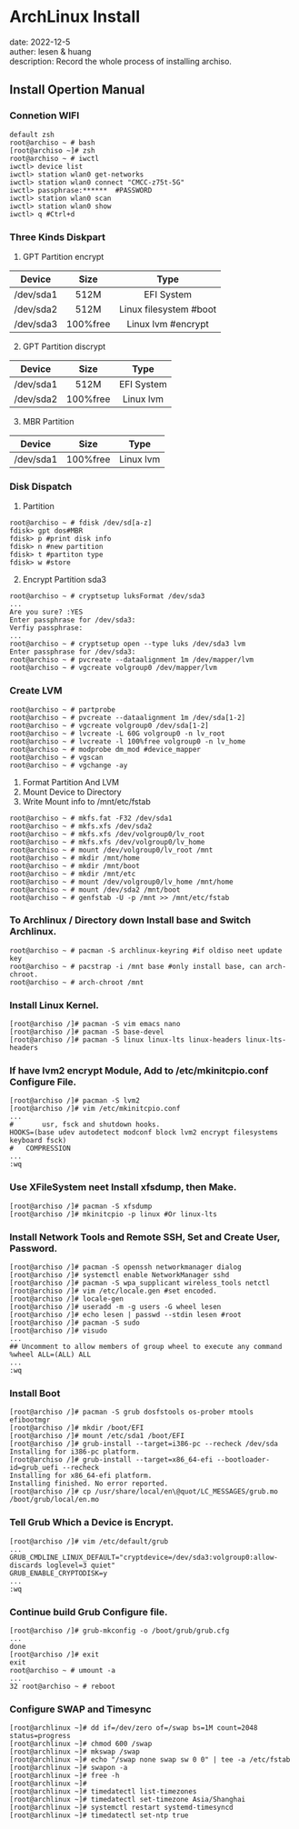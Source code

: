 # ArchLinux Install 
date: 	2022-12-5<br>
auther: lesen & huang<br>
description: 
	Record the whole process of installing archiso.

Install Opertion Manual
-----------------------

### Connetion WIFI
```terminal
default zsh
root@archiso ~ # bash
[root@archiso ~]# zsh
root@archiso ~ # iwctl
iwctl> device list
iwctl> station wlan0 get-networks
iwctl> station wlan0 connect "CMCC-z75t-5G"
iwctl> passphrase:******  #PASSWORD
iwctl> station wlan0 scan
iwctl> station wlan0 show
iwctl> q #Ctrl+d
```
### Three Kinds Diskpart

1. GPT Partition encrypt

| Device | Size | Type |
|:--------:|:--:|:---------:|
|/dev/sda1 |512M|EFI System|
|/dev/sda2 |512M|Linux filesystem #boot|
|/dev/sda3 |100%free|Linux lvm #encrypt|

2. GPT Partition discrypt

| Device | Size | Type |
|:------:|:----:|:----:|
|/dev/sda1 |512M|EFI System|
|/dev/sda2 |100%free|Linux lvm|

3. MBR Partition

| Device | Size | Type |
|:------:|:----:|:----:|
|/dev/sda1 |100%free|Linux lvm|

### Disk Dispatch

1. Partition
```terminal
root@archiso ~ # fdisk /dev/sd[a-z]
fdisk> gpt dos#MBR
fdisk> p #print disk info
fdisk> n #new partition
fdisk> t #partiton type
fdisk> w #store
```
2. Encrypt Partition sda3

```terminal
root@archiso ~ # cryptsetup luksFormat /dev/sda3
...
Are you sure? :YES
Enter passphrase for /dev/sda3: 
Verfiy passphrase:
...
root@archiso ~ # cryptsetup open --type luks /dev/sda3 lvm
Enter passphrase for /dev/sda3: 
root@archiso ~ # pvcreate --dataalignment 1m /dev/mapper/lvm
root@archiso ~ # vgcreate volgroup0 /dev/mapper/lvm
```

### Create LVM
```terminal
root@archiso ~ # partprobe 
root@archiso ~ # pvcreate --dataalignment 1m /dev/sda[1-2]
root@archiso ~ # vgcreate volgroup0 /dev/sda[1-2]
root@archiso ~ # lvcreate -L 60G volgroup0 -n lv_root
root@archiso ~ # lvcreate -l 100%free volgroup0 -n lv_home
root@archiso ~ # modprobe dm_mod #device_mapper
root@archiso ~ # vgscan
root@archiso ~ # vgchange -ay
```

1. Format Partition And LVM
2. Mount Device to Directory
3. Write Mount info to /mnt/etc/fstab 

```terminal
root@archiso ~ # mkfs.fat -F32 /dev/sda1
root@archiso ~ # mkfs.xfs /dev/sda2
root@archiso ~ # mkfs.xfs /dev/volgroup0/lv_root
root@archiso ~ # mkfs.xfs /dev/volgroup0/lv_home
root@archiso ~ # mount /dev/volgroup0/lv_root /mnt
root@archiso ~ # mkdir /mnt/home
root@archiso ~ # mkdir /mnt/boot
root@archiso ~ # mkdir /mnt/etc
root@archiso ~ # mount /dev/volgroup0/lv_home /mnt/home
root@archiso ~ # mount /dev/sda2 /mnt/boot
root@archiso ~ # genfstab -U -p /mnt >> /mnt/etc/fstab
```

### To Archlinux / Directory down Install base and Switch Archlinux.
```terminal
root@archiso ~ # pacman -S archlinux-keyring #if oldiso neet update key
root@archiso ~ # pacstrap -i /mnt base #only install base, can arch-chroot.
root@archiso ~ # arch-chroot /mnt
```

### Install Linux Kernel.
```terminal
[root@archiso /]# pacman -S vim emacs nano
[root@archiso /]# pacman -S base-devel
[root@archiso /]# pacman -S linux linux-lts linux-headers linux-lts-headers
```

### If have lvm2 encrypt Module, Add to /etc/mkinitcpio.conf Configure File.
```terminal
[root@archiso /]# pacman -S lvm2
[root@archiso /]# vim /etc/mkinitcpio.conf
...
#		usr, fsck and shutdown hooks.
HOOKS=(base udev autodetect modconf block lvm2 encrypt filesystems keyboard fsck)
#	COMPRESSION
...
:wq
```

### Use XFileSystem neet Install xfsdump, then Make.
```terminal
[root@archiso /]# pacman -S xfsdump
[root@archiso /]# mkinitcpio -p linux #Or linux-lts
```

### Install Network Tools and Remote SSH, Set and Create User, Password.
```terminal
[root@archiso /]# pacman -S openssh networkmanager dialog
[root@archiso /]# systemctl enable NetworkManager sshd
[root@archiso /]# pacman -S wpa_supplicant wireless_tools netctl
[root@archiso /]# vim /etc/locale.gen #set encoded.
[root@archiso /]# locale-gen
[root@archiso /]# useradd -m -g users -G wheel lesen
[root@archiso /]# echo lesen | passwd --stdin lesen #root
[root@archiso /]# pacman -S sudo
[root@archiso /]# visudo
...
## Uncomment to allow members of group wheel to execute any command
%wheel ALL=(ALL) ALL
...
:wq
```

### Install Boot
```terminal
[root@archiso /]# pacman -S grub dosfstools os-prober mtools efibootmgr
[root@archiso /]# mkdir /boot/EFI
[root@archiso /]# mount /etc/sda1 /boot/EFI
[root@archiso /]# grub-install --target=i386-pc --recheck /dev/sda 
Installing for i386-pc platform.
[root@archiso /]# grub-install --target=x86_64-efi --bootloader-id=grub_uefi --recheck
Installing for x86_64-efi platform.
Installing finished. No error reported.
[root@archiso /]# cp /usr/share/local/en\@quot/LC_MESSAGES/grub.mo /boot/grub/local/en.mo
```
### Tell Grub Which a Device is Encrypt.
```terminal
[root@archiso /]# vim /etc/default/grub
...
GRUB_CMDLINE_LINUX_DEFAULT="cryptdevice=/dev/sda3:volgroup0:allow-discards loglevel=3 quiet"
GRUB_ENABLE_CRYPTODISK=y
...
:wq
```
### Continue build Grub Configure file.
```terminal
[root@archiso /]# grub-mkconfig -o /boot/grub/grub.cfg
...
done
[root@archiso /]# exit
exit
root@archiso ~ # umount -a
...
32 root@archiso ~ # reboot
```

### Configure SWAP and Timesync
```terminal
[root@archlinux ~]# dd if=/dev/zero of=/swap bs=1M count=2048 status=progress
[root@archlinux ~]# chmod 600 /swap
[root@archlinux ~]# mkswap /swap
[root@archlinux ~]# echo "/swap none swap sw 0 0" | tee -a /etc/fstab
[root@archlinux ~]# swapon -a
[root@archlinux ~]# free -h
[root@archlinux ~]#
[root@archlinux ~]# timedatectl list-timezones
[root@archlinux ~]# timedatectl set-timezone Asia/Shanghai
[root@archlinux ~]# systemctl restart systemd-timesyncd
[root@archlinux ~]# timedatectl set-ntp true
```
